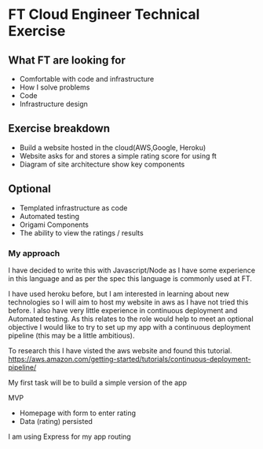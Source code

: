 # FT Cloud Engineer Technical Exercise

## What FT are looking for
* Comfortable with code and infrastructure
* How I solve problems
* Code
* Infrastructure design

## Exercise breakdown
* Build a website hosted in the cloud(AWS,Google, Heroku)
* Website asks for and stores a simple rating score for using ft
* Diagram of site architecture show key components

## Optional
* Templated infrastructure as code
* Automated testing
* Origami Components
* The ability to view the ratings / results

### My approach

I have decided to write this with Javascript/Node as I have some experience in this language
and as per the spec this language is commonly used at FT.

I have used heroku before, but I am interested in learning about new technologies
so I will aim to host my website in aws as I have not tried this before.
I also have very little experience in continuous deployment and Automated testing.
As this relates to the role would help to meet an optional objective I would like to try
to set up my app with a continuous deployment pipeline (this may be a little ambitious).

To research this I have visted the aws website and found this tutorial.
https://aws.amazon.com/getting-started/tutorials/continuous-deployment-pipeline/

My first task will be to build a simple version of the app

MVP
* Homepage with form to enter rating
* Data (rating) persisted

I am using Express for my app routing 
